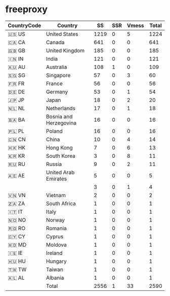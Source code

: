 # freeproxy

|CountryCode|Country|SS|SSR|Vmess|Total|
|  ----  | ----  |  ----  | ----  |  ----  | ----  |
|🇺🇸 US|United States|1219|0|5|1224|
|🇨🇦 CA|Canada|641|0|0|641|
|🇬🇧 GB|United Kingdom|185|0|0|185|
|🇮🇳 IN|India|121|0|0|121|
|🇦🇺 AU|Australia|108|1|0|109|
|🇸🇬 SG|Singapore|57|0|3|60|
|🇫🇷 FR|France|56|0|0|56|
|🇩🇪 DE|Germany|53|0|1|54|
|🇯🇵 JP|Japan|18|0|2|20|
|🇳🇱 NL|Netherlands|17|0|1|18|
|🇧🇦 BA|Bosnia and Herzegovina|16|0|0|16|
|🇵🇱 PL|Poland|16|0|0|16|
|🇨🇳 CN|China|10|0|4|14|
|🇭🇰 HK|Hong Kong|7|0|6|13|
|🇰🇷 KR|South Korea|3|0|8|11|
|🇷🇺 RU|Russia|9|0|2|11|
|🇦🇪 AE|United Arab Emirates|5|0|0|5|
| ||3|0|1|4|
|🇻🇳 VN|Vietnam|2|0|0|2|
|🇿🇦 ZA|South Africa|1|0|0|1|
|🇮🇹 IT|Italy|1|0|0|1|
|🇳🇴 NO|Norway|1|0|0|1|
|🇷🇴 RO|Romania|1|0|0|1|
|🇨🇾 CY|Cyprus|1|0|0|1|
|🇲🇩 MD|Moldova|1|0|0|1|
|🇮🇪 IE|Ireland|1|0|0|1|
|🇭🇺 HU|Hungary|1|0|0|1|
|🇹🇼 TW|Taiwan|1|0|0|1|
|🇦🇱 AL|Albania|1|0|0|1|
||Total|2556|1|33|2590|
